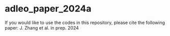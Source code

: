 # adleo_paper_2024a

If you would like to use the codes in this repository, please cite the following paper:
J. Zhang et al. in prep. 2024
